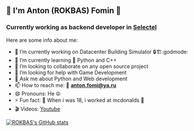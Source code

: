 ## 👋 I'm Anton (ROKBAS) Fomin 👋
### Currently working as backend developer in [Selectel](https://selectel.ru/en/)
Here are some info about me:
- 🔭 I’m currently working on  Datacenter Building Simulator 🔒🏗️:godmode:
- 🌱 I’m currently learning 🐍 Python and C++
- 👯 I’m looking to collaborate on any open source project
- 🤔 I’m looking for help with Game Development
- 💬 Ask me about Python and Web development
- 📫 How to reach me: 📧 **anton.fomi@ya.ru**
- 😄 Pronouns: He ☮
- ⚡ Fun fact: :fries: When i was 18, i worked at mcdonalds :hamburger: 
- 🎬 Videos: [Youtube](https://www.youtube.com/channel/UCp4uTpGp5bFZeh4QUAOGobQ)

[![ROKBAS's GitHub stats](https://github-readme-stats.vercel.app/api?username=ROKBAS)](https://github.com/anuraghazra/github-readme-stats)
